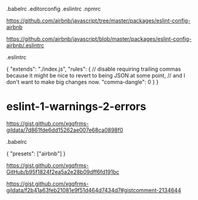 .babelrc
.editorconfig
.eslintrc
.npmrc


https://github.com/airbnb/javascript/tree/master/packages/eslint-config-airbnb

https://github.com/airbnb/javascript/blob/master/packages/eslint-config-airbnb/.eslintrc


.eslintrc

{
    "extends": "./index.js",
    "rules": {
        // disable requiring trailing commas because it might be nice to revert to being JSON at some point,
        // and I don't want to make big changes now.
        "comma-dangle": 0
    }
}


# eslint-1-warnings-2-errors

https://gist.github.com/xgqfrms-gildata/7d861fde6dd15262ae007e68ca0898f0



.babelrc

{
    "presets": ["airbnb"]
}





https://gist.github.com/xgqfrms-GitHub/b95f1824f2ea5a2e28b09dff6fd191bc


https://gist.github.com/xgqfrms-gildata/f2b41a63feb21081e9f51d464d7434d7#gistcomment-2134644





